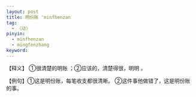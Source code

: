 ```yaml
---
layout: post
title: 明份账 'minfhenzan
tag:
  - 〈动〉
pinyin: 
  - minfhenzan
  - mingfenzhang
keyword: 
---
```


 
【释义】 ①很清楚的明账 ；②应该的，清楚得很，明明 。      
                         
【例句】①这是明份账，每笔收支都很清晰。 ②这件事他做错了，这是明份账的事。      
      
          


